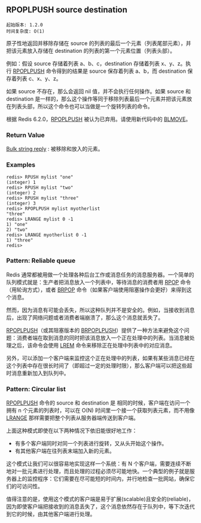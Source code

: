## RPOPLPUSH source destination

    起始版本: 1.2.0
    时间复杂度: O(1)

原子性地返回并移除存储在 source 的列表的最后一个元素（列表尾部元素），并把该元素放入存储在 destination 的列表的第一个元素位置（列表头部）。

例如：假设 source 存储着列表 a、b、c，destination 存储着列表 x、y、z。执行 [RPOPLPUSH](RPOPLPUSH.md) 命令得到的结果是 source 保存着列表 a、b，而 destination 保存着列表 c、x、y、z。

如果 source 不存在，那么会返回 nil 值，并不会执行任何操作。如果 source 和 destination 是一样的，那么这个操作等同于移除列表最后一个元素并把该元素放在列表头部，所以这个命令也可以当做是一个旋转列表的命令。

根据 Redis 6.2.0，[RPOPLPUSH](RPOPLPUSH.md) 被认为已弃用。请使用新代码中的 [BLMOVE](BLMOVE.md)。

### Return Value

[Bulk string reply](../topics/protocol.md#resp-bulk-strings) : 被移除和放入的元素。

### Examples

```
redis> RPUSH mylist "one"
(integer) 1
redis> RPUSH mylist "two"
(integer) 2
redis> RPUSH mylist "three"
(integer) 3
redis> RPOPLPUSH mylist myotherlist
"three"
redis> LRANGE mylist 0 -1
1) "one"
2) "two"
redis> LRANGE myotherlist 0 -1
1) "three"
redis> 
```

### Pattern: Reliable queue

Redis 通常都被用做一个处理各种后台工作或消息任务的消息服务器。一个简单的队列模式就是：生产者把消息放入一个列表中，等待消息的消费者用 [RPOP](RPOP.md) 命令（用轮询方式），或者 [BRPOP](BRPOP.md) 命令（如果客户端使用阻塞操作会更好）来得到这个消息。

然而，因为消息有可能会丢失，所以这种队列并不是安全的。例如，当接收到消息后，出现了网络问题或者消费者端崩溃了，那么这个消息就丢失了。

[RPOPLPUSH](RPOPLPUSH.md)（或其阻塞版本的 [BRPOPLPUSH](BRPOPLPUSH.md)）提供了一种方法来避免这个问题：消费者端在取到消息的同时把该消息放入一个正在处理中的列表。当消息被处理之后，该命令会使用 [LREM](LREM.md) 命令来移除正在处理中列表中的对应消息。

另外，可以添加一个客户端来监控这个正在处理中的列表，如果有某些消息已经在这个列表中存在很长时间了（即超过一定的处理时限），那么客户端可以把这些超时消息重新加入到队列中。

### Pattern: Circular list

[RPOPLPUSH](RPOPLPUSH.md) 命令的 source 和 destination 是 相同的时候，客户端在访问一个拥有 n 个元素的列表时，可以在 O(N) 时间里一个接一个获取列表元素，而不用像 [LRANGE](LRANGE.md) 那样需要把整个列表从服务器端传送到客户端。

上面这种模式即使在以下两种情况下依旧能很好地工作：
- 有多个客户端同时对同一个列表进行旋转，又从头开始这个操作。
- 有其他客户端在往列表末端加入新的元素。

这个模式让我们可以很容易地实现这样一个系统：有 N 个客户端，需要连续不断地对一批元素进行处理，而且处理的过程必须尽可能地快。一个典型的例子就是服务器上的监控程序：它们需要在尽可能短的时间内，并行地检查一批网站，确保它们的可访问性。

值得注意的是，使用这个模式的客户端是易于扩展(scalable)且安全的(reliable)，因为即使客户端把接收到的消息丢失了，这个消息依然存在于队列中，等下次迭代到它的时候，由其他客户端进行处理。